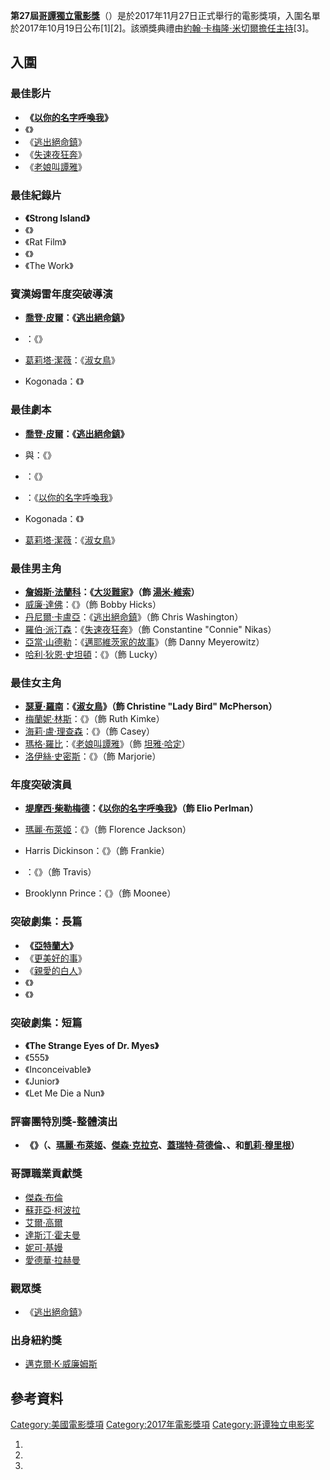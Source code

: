 **第27屆[哥譚獨立電影獎](https://zh.wikipedia.org/wiki/哥譚獨立電影獎 "wikilink")**（）是於2017年11月27日正式舉行的電影獎項，入圍名單於2017年10月19日公布\[1\]\[2\]。該頒獎典禮由[約翰·卡梅隆·米切爾擔任主持](https://zh.wikipedia.org/wiki/約翰·卡梅隆·米切爾 "wikilink")\[3\]。

## 入圍

### 最佳影片

  - **《[以你的名字呼喚我](https://zh.wikipedia.org/wiki/以你的名字呼喚我 "wikilink")》**
  - 《》
  - 《[逃出絕命鎮](https://zh.wikipedia.org/wiki/逃出絕命鎮 "wikilink")》
  - 《[失速夜狂奔](../Page/失速夜狂奔.md "wikilink")》
  - 《[老娘叫譚雅](../Page/老娘叫譚雅.md "wikilink")》

### 最佳紀錄片

  - **《Strong Island》**
  - 《》
  - 《Rat Film》
  - 《》
  - 《The Work》

### 賓漢姆雷年度突破導演

  - **[喬登·皮爾](../Page/喬登·皮爾.md "wikilink")：《[逃出絕命鎮](https://zh.wikipedia.org/wiki/逃出絕命鎮 "wikilink")》**

  - ：《》

  - [葛莉塔·潔薇](https://zh.wikipedia.org/wiki/葛莉塔·潔薇 "wikilink")：《[淑女鳥](../Page/淑女鳥.md "wikilink")》

  - Kogonada：《》

### 最佳劇本

  - **[喬登·皮爾](../Page/喬登·皮爾.md "wikilink")：《[逃出絕命鎮](https://zh.wikipedia.org/wiki/逃出絕命鎮 "wikilink")》**

  - 與：《》

  - ：《》

  - ：《[以你的名字呼喚我](https://zh.wikipedia.org/wiki/以你的名字呼喚我 "wikilink")》

  - Kogonada：《》

  - [葛莉塔·潔薇](https://zh.wikipedia.org/wiki/葛莉塔·潔薇 "wikilink")：《[淑女鳥](../Page/淑女鳥.md "wikilink")》

### 最佳男主角

  - **[詹姆斯·法蘭科](../Page/詹姆斯·法蘭科.md "wikilink")：《[大災難家](../Page/大災難家.md "wikilink")》（飾
    [湯米·維索](../Page/湯米·維索.md "wikilink")）**
  - [威廉·達佛](../Page/威廉·達佛.md "wikilink")：《》（飾 Bobby Hicks）
  - [丹尼爾·卡盧亞](https://zh.wikipedia.org/wiki/丹尼爾·卡盧亞 "wikilink")：《[逃出絕命鎮](https://zh.wikipedia.org/wiki/逃出絕命鎮 "wikilink")》（飾
    Chris Washington）
  - [羅伯·派汀森](../Page/羅伯·派汀森.md "wikilink")：《[失速夜狂奔](../Page/失速夜狂奔.md "wikilink")》（飾
    Constantine "Connie" Nikas）
  - [亞當·山德勒](../Page/亞當·山德勒.md "wikilink")：《[邁耶維茨家的故事](../Page/邁耶維茨家的故事_\(全新增訂版\).md "wikilink")》（飾
    Danny Meyerowitz）
  - [哈利·狄恩·史坦頓](https://zh.wikipedia.org/wiki/哈利·狄恩·史坦頓 "wikilink")：《》（飾
    Lucky）

### 最佳女主角

  - **[瑟夏·羅南](../Page/瑟夏·羅南.md "wikilink")：《[淑女鳥](../Page/淑女鳥.md "wikilink")》（飾
    Christine "Lady Bird" McPherson）**
  - [梅蘭妮·林斯](https://zh.wikipedia.org/wiki/梅蘭妮·林斯 "wikilink")：《》（飾 Ruth
    Kimke）
  - [海莉·盧·理查森](../Page/海莉·盧·理查森.md "wikilink")：《》（飾 Casey）
  - [瑪格·羅比](https://zh.wikipedia.org/wiki/瑪格·羅比 "wikilink")：《[老娘叫譚雅](../Page/老娘叫譚雅.md "wikilink")》（飾
    [坦雅·哈定](../Page/坦雅·哈定.md "wikilink")）
  - [洛伊絲·史密斯](https://zh.wikipedia.org/wiki/洛伊絲·史密斯 "wikilink")：《》（飾
    Marjorie）

### 年度突破演員

  - **[堤摩西·柴勒梅德](https://zh.wikipedia.org/wiki/堤摩西·柴勒梅德 "wikilink")：《[以你的名字呼喚我](https://zh.wikipedia.org/wiki/以你的名字呼喚我 "wikilink")》（飾
    Elio Perlman）**

  - [瑪麗·布萊姬](https://zh.wikipedia.org/wiki/瑪麗·布萊姬 "wikilink")：《》（飾
    Florence Jackson）

  - Harris Dickinson：《》（飾 Frankie）

  - ：《》（飾 Travis）

  - Brooklynn Prince：《》（飾 Moonee）

### 突破劇集：長篇

  - **《[亞特蘭大](../Page/亞特蘭大_\(電視劇\).md "wikilink")》**
  - 《[更美好的事](../Page/更美好的事.md "wikilink")》
  - 《[親愛的白人](../Page/親愛的白人_\(電視劇\).md "wikilink")》
  - 《》
  - 《》

### 突破劇集：短篇

  - **《The Strange Eyes of Dr. Myes》**
  - 《555》
  - 《Inconceivable》
  - 《Junior》
  - 《Let Me Die a Nun》

### 評審團特別獎-整體演出

  - **《》（、[瑪麗·布萊姬](https://zh.wikipedia.org/wiki/瑪麗·布萊姬 "wikilink")、[傑森·克拉克](../Page/傑森·克拉克.md "wikilink")、[蓋瑞特·荷德倫](../Page/蓋瑞特·荷德倫.md "wikilink")、、和[凱莉·穆里根](../Page/凱莉·穆里根.md "wikilink")）**

### 哥譚職業貢獻獎

  - [傑森·布倫](../Page/傑森·布倫.md "wikilink")
  - [蘇菲亞·柯波拉](../Page/蘇菲亞·柯波拉.md "wikilink")
  - [艾爾·高爾](https://zh.wikipedia.org/wiki/艾爾·高爾 "wikilink")
  - [達斯汀·霍夫曼](https://zh.wikipedia.org/wiki/達斯汀·霍夫曼 "wikilink")
  - [妮可·基嫚](https://zh.wikipedia.org/wiki/妮可·基嫚 "wikilink")
  - [愛德華·拉赫曼](https://zh.wikipedia.org/wiki/愛德華·拉赫曼 "wikilink")

### 觀眾獎

  - 《[逃出絕命鎮](https://zh.wikipedia.org/wiki/逃出絕命鎮 "wikilink")》

### 出身紐約獎

  - [邁克爾·K·威廉姆斯](https://zh.wikipedia.org/wiki/邁克爾·K·威廉姆斯 "wikilink")

## 參考資料

[Category:美國電影獎項](https://zh.wikipedia.org/wiki/Category:美國電影獎項 "wikilink")
[Category:2017年電影獎項](https://zh.wikipedia.org/wiki/Category:2017年電影獎項 "wikilink")
[Category:哥谭独立电影奖](https://zh.wikipedia.org/wiki/Category:哥谭独立电影奖 "wikilink")

1.
2.
3.